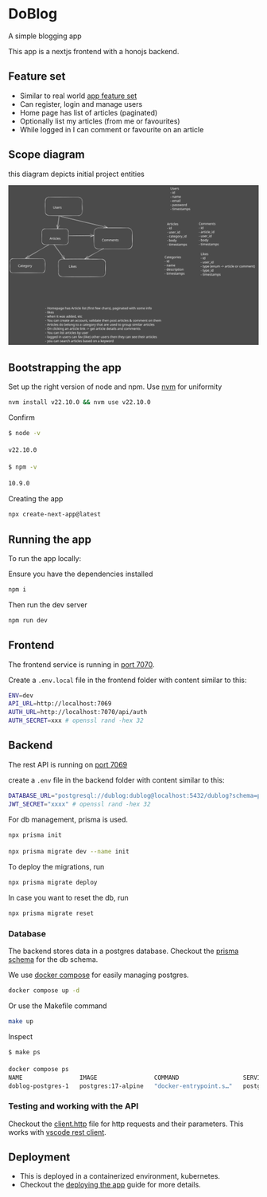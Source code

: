 # DoBlog

A simple blogging app

This app is a nextjs frontend with a honojs backend.

## Feature set

- Similar to real world [app feature set](https://www.realworld.how/implementation-creation/features/)
- Can register, login and manage users
- Home page has list of articles (paginated)
- Optionally list my articles (from me or favourites)
- While logged in I can comment or favourite on an article

## Scope diagram

this diagram depicts initial project entities

![project scope](./docs/doblog-features.svg)

## Bootstrapping the app

Set up the right version of node and npm. Use [nvm](https://github.com/nvm-sh/nvm) for uniformity

```sh
nvm install v22.10.0 && nvm use v22.10.0
```

Confirm

```sh
$ node -v

v22.10.0

$ npm -v

10.9.0
```

Creating the app

```sh
npx create-next-app@latest
```

## Running the app

To run the app locally:

Ensure you have the dependencies installed

```sh
npm i
```

Then run the dev server

```sh
npm run dev
```

## Frontend

The frontend service is running in [port 7070](http://localhost:7070).

Create a `.env.local` file in the frontend folder with content similar to this:

```sh
ENV=dev
API_URL=http://localhost:7069
AUTH_URL=http://localhost:7070/api/auth
AUTH_SECRET=xxx # openssl rand -hex 32
```

## Backend

The rest API is running on [port 7069](http://localhost:7069)

create a `.env` file in the backend folder with content similar to this:

```sh
DATABASE_URL="postgresql://dublog:dublog@localhost:5432/dublog?schema=public"
JWT_SECRET="xxxx" # openssl rand -hex 32
```

For db management, prisma is used.

```sh
npx prisma init

npx prisma migrate dev --name init
```

To deploy the migrations, run

```sh
npx prisma migrate deploy
```

In case you want to reset the db, run

```sh
npx prisma migrate reset
```

### Database

The backend stores data in a postgres database. Checkout the [prisma schema](./backend/prisma/schema.prisma) for the db schema.

We use [docker compose](./compose.yml) for easily managing postgres.

```sh
docker compose up -d
```

Or use the Makefile command

```sh
make up
```

Inspect

```sh
$ make ps

docker compose ps
NAME                IMAGE                COMMAND                  SERVICE    CREATED       STATUS       PORTS
doblog-postgres-1   postgres:17-alpine   "docker-entrypoint.s…"   postgres   3 hours ago   Up 3 hours   0.0.0.0:5432->5432/tcp, :::5432->5432/tcp
```

### Testing and working with the API

Checkout the [client.http](./client.http) file for http requests and their parameters. This works with [vscode rest client](https://marketplace.visualstudio.com/items?itemName=humao.rest-client).

## Deployment

- This is deployed in a containerized environment, kubernetes.
- Checkout the [deploying the app](./docs/deploying-the-app.md) guide for more details.
